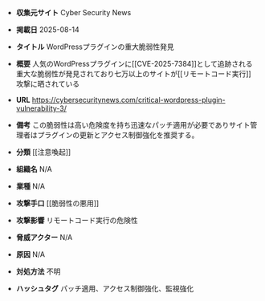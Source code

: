 - **収集元サイト**
Cyber Security News

- **掲載日**
2025-08-14

- **タイトル**
WordPressプラグインの重大脆弱性発見

- **概要**
人気のWordPressプラグインに[[CVE-2025-7384]]として追跡される重大な脆弱性が発見されており七万以上のサイトが[[リモートコード実行]]攻撃に晒されている

- **URL**
https://cybersecuritynews.com/critical-wordpress-plugin-vulnerability-3/

- **備考**
この脆弱性は高い危険度を持ち迅速なパッチ適用が必要でありサイト管理者はプラグインの更新とアクセス制御強化を推奨する。

- **分類**
[[注意喚起]]

- **組織名**
N/A

- **業種**
N/A

- **攻撃手口**
[[脆弱性の悪用]]

- **攻撃影響**
リモートコード実行の危険性

- **脅威アクター**
N/A

- **原因**
N/A

- **対処方法**
不明

- **ハッシュタグ**
パッチ適用、アクセス制御強化、監視強化
